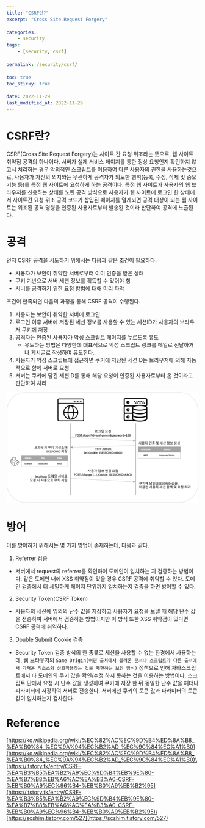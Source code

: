 ```yaml
---
title: "CSRF란?"
excerpt: "Cross Site Request Forgery"

categories:
    - security
tags:
    - [security, csrf]

permalink: /security/csrf/

toc: true
toc_sticky: true

date: 2022-11-29
last_modified_at: 2022-11-29
---
```


# CSRF란?
CSRF(Cross Site Request Forgery)는 사이트 간 요청 위조라는 뜻으로, 웹 사이트 취약점 공격의 하나이다. 서버가 실제 서비스 페이지를 통한 정상 요청인지 확인하지 않고서 처리하는 경우 악의적인 스크립트를 이용하여 다른 사용자의 권한을 사용하는것으로, 사용자가 자신의 의지와는 무관하게 공격자가 의도한 행위(등록, 수정, 삭제 및 중요기능 등)를 특정 웹 사이트에 요청하게 하는 공격이다. 특정 웹 사이트가 사용자의 웹 브라우저를 신용하는 상태를 노린 공격 방식으로 사용자가 웹 사이트에 로그인 한 상태에서 사이트간 요청 위조 공격 코드가 삽입된 페이지를 열게되면 공격 대상이 되는 웹 사이트는 위조된 공격 명령을 인증된 사용자로부터 발송된 것이라 판단하여 공격에 노출된다.

# 공격 

먼저 CSRF 공격을 시도하기 위해서는 다음과 같은 조건이 필요하다.
- 사용자가 보안이 취약한 서버로부터 이미 인증을 받은 상태
- 쿠키 기반으로 서버 세션 정보를 획득할 수 있어야 함
- 서버를 공격하기 위한 요청 방법에 대해 미리 파악

조건이 만족되면 다음의 과정을 통해 CSRF 공격이 수행된다.
1. 사용자는 보안이 취약한 서버에 로그인
2. 로그인 이후 서버에 저장된 세션 정보를 사용할 수 있는 세션ID가 사용자의 브라우저 쿠키에 저장
3. 공격자는 인증된 사용자가 악성 스크립트 페이지를 누르도록 유도
    - 유도하는 방법은 다양한데 대표적으로 악성 스크립트 링크를 메일로 전달하거나 게시글로 작성하여 유도한다.
4. 사용자가 악성 스크립트에 접근하면 쿠키에 저장된 세션ID는 브라우저에 의해 자동적으로 함께 서버로 요청
5. 서버는 쿠키에 담긴 세션ID를 통해 해당 요청이 인증된 사용자로부터 온 것이라고 판단하여 처리

![Alt text](../../assets/images/posts_img/Python/2022-11-29-csrf.jpeg)

# 방어

이를 방어하기 위해서는 몇 가지 방법이 존재하는데, 다음과 같다.

1. Referrer 검증
- 서버에서 request의 referrer를 확인하여 도메인이 일치하는 지 검증하는 방법이다. 같은 도메인 내에 XSS 취약점이 있을 경우 CSRF 공격에 취약할 수 있다. 도메인 검증에서 더 세밀하게 페이지 단위까지 일치하는지 검증을 하면 방어할 수 있다.

2. Security Token(CSRF Token)
- 사용자의 세션에 임의의 난수 값을 저장하고 사용자가 요청을 보낼 때 해당 난수 값을 전송하여 서버에서 검증하는 방법이지만 이 방식 또한 XSS 취약점이 있다면 CSRF 공격에 취약하다.

3. Double Submit Cookie 검증
- Security Token 검증 방식의 한 종류로 세션을 사용할 수 없는 환경에서 사용하는데, 웹 브라우저의 `Same Origin(어떤 출처에서 불러온 문서나 스크립트가 다른 출처에서 가져온 리소스와 상호작용하는 것을 제한하는 보안 방식)` 정책으로 인해 자바스크립트에서 타 도메인의 쿠키 값을 확인/수정 하지 못하는 것을 이용하는 방법이다. 스크립트 단에서 요청 시 난수 값을 생성하여 쿠키에 저장 한 뒤 동일한 난수 값을 헤더나 파라미터에 저장하여 서버로 전송한다. 서버에선 쿠키의 토큰 값과 파라미터의 토큰 값이 일치하는지 검사한다.

# Reference
[https://ko.wikipedia.org/wiki/%EC%82%AC%EC%9D%B4%ED%8A%B8_%EA%B0%84_%EC%9A%94%EC%B2%AD_%EC%9C%84%EC%A1%B0](https://ko.wikipedia.org/wiki/%EC%82%AC%EC%9D%B4%ED%8A%B8_%EA%B0%84_%EC%9A%94%EC%B2%AD_%EC%9C%84%EC%A1%B0)\
[https://itstory.tk/entry/CSRF-%EA%B3%B5%EA%B2%A9%EC%9D%B4%EB%9E%80-%EA%B7%B8%EB%A6%AC%EA%B3%A0-CSRF-%EB%B0%A9%EC%96%B4-%EB%B0%A9%EB%B2%95](https://itstory.tk/entry/CSRF-%EA%B3%B5%EA%B2%A9%EC%9D%B4%EB%9E%80-%EA%B7%B8%EB%A6%AC%EA%B3%A0-CSRF-%EB%B0%A9%EC%96%B4-%EB%B0%A9%EB%B2%95)\
[https://scshim.tistory.com/527](https://scshim.tistory.com/527)